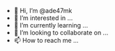 - 👋 Hi, I’m @ade47mk
- 👀 I’m interested in ...
- 🌱 I’m currently learning ...
- 💞️ I’m looking to collaborate on ...
- 📫 How to reach me ...

<!---
ade47mk/ade47mk is a ✨ special ✨ repository because its `README.md` (this file) appears on your GitHub profile.
You can click the Preview link to take a look at your changes.
--->
